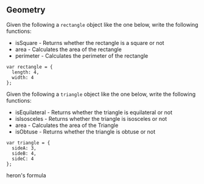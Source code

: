 ## Geometry

Given the following a `rectangle` object like the one below, write the following functions:

* isSquare - Returns whether the rectangle is a square or not
* area - Calculates the area of the rectangle
* perimeter - Calculates the perimeter of the rectangle

```
var rectangle = {
  length: 4,
  width: 4
};
```

Given the following a `triangle` object like the one below, write the following functions:

* isEquilateral - Returns whether the triangle is equilateral or not
* isIsosceles - Returns whether the triangle is isosceles or not
* area - Calculates the area of the Triangle
* isObtuse - Returns whether the triangle is obtuse or not

```
var triangle = {
  sideA: 3,
  sideB: 4,
  sideC: 4
};
```

heron's formula